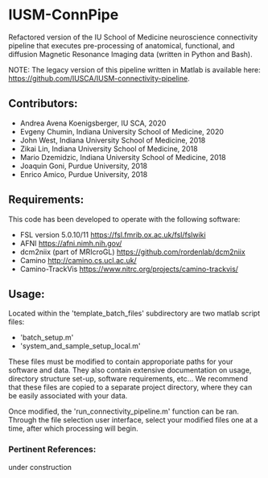 # IUSM-ConnPipe
Refactored version of the IU School of Medicine neuroscience connectivity pipeline that executes pre-processing of anatomical, functional, and diffusion Magnetic Resonance Imaging data (written in Python and Bash).

NOTE: The legacy version of this pipeline written in Matlab is available here: https://github.com/IUSCA/IUSM-connectivity-pipeline. 

## Contributors:
   * Andrea Avena Koenigsberger, IU SCA, 2020
   * Evgeny Chumin, Indiana University School of Medicine, 2020
   * John West, Indiana University School of Medicine, 2018
   * Zikai Lin, Indiana University School of Medicine, 2018
   * Mario Dzemidzic, Indiana University School of Medicine, 2018
   * Joaquin Goni, Purdue University, 2018
   * Enrico Amico, Purdue University, 2018
     
## Requirements:
This code has been developed to operate with the following software:
  * FSL version 5.0.10/11         https://fsl.fmrib.ox.ac.uk/fsl/fslwiki
  * AFNI                          https://afni.nimh.nih.gov/
  * dcm2niix (part of MRIcroGL)   https://github.com/rordenlab/dcm2niix
  * Camino                        http://camino.cs.ucl.ac.uk/
  * Camino-TrackVis               https://www.nitrc.org/projects/camino-trackvis/

## Usage:
Located within the 'template_batch_files' subdirectory are two matlab script files:

  * 'batch_setup.m'
  * 'system_and_sample_setup_local.m'
  
These files must be modified to contain approporiate paths for your software and data. They also contain extensive documentation on usage, directory structure set-up, software requirements, etc...
We recommend that these files are copied to a separate project directory, where they can be easily associated with your data.

Once modified, the 'run_connectivity_pipeline.m' function can be ran. Through the file selection user interface, select your modified files one at a time, after which processing will begin.

### Pertinent References:
under construction
